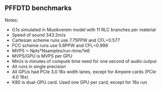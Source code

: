 <!-- SPDX-License-Identifier: MIT -->
<!-- SPDX-FileCopyrightText: 2021 Brian Hamilton -->

## PFFDTD benchmarks

Notes:

- 0.1s simulated in Musikverein model with 11 RLC branches per material
- Speed of sound 343.2m/s
- Cartesian scheme runs use 7.75PPW and CFL=0.577
- FCC scheme runs use 5.6PPW and CFL=0.999
- MVPS = Npts*Nsamples/run-time/1e6
- MVPS/GPU is MVPS per GPU
- Min/s is minutes of compute time need for one second of audio output
- All runs in single precision
- All GPUs had PCIe 3.0 16x width lanes, except for Ampere cards (PCIe 4.0 16x)
- K80 is dual-GPU card.  Used one GPU per card, except for 16x run
